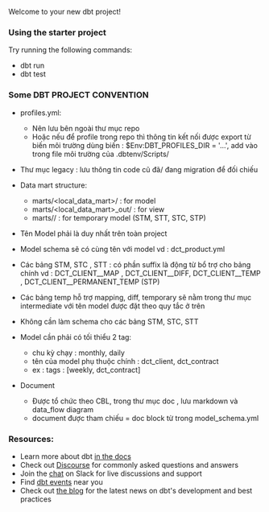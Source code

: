 Welcome to your new dbt project!


### Using the starter project

Try running the following commands:
- dbt run
- dbt test

### Some DBT PROJECT CONVENTION
- profiles.yml:
    - Nên lưu bên ngoài thư mục repo 
    - Hoặc nếu để profile trong repo thì thông tin kết nối được export từ biến môi trường dùng biến : $Env:DBT_PROFILES_DIR = '...', add vào trong file môi trường của .dbtenv/Scripts/

- Thư mục legacy : lưu thông tin code cũ đã/ đang migration để đối chiếu 

- Data mart structure: 
    - marts/<local_data_mart>/      : for model 
    - marts/<local_data_mart>_out/  : for view 
    - marts/<intermediate>/         : for temporary model (STM, STT, STC, STP)
        
- Tên Model phải là duy nhất trên toàn project 

- Model schema sẽ có cùng tên với model vd : dct_product.yml

- Các bảng STM, STC , STT       : có phần suffix là động từ bổ trợ cho bảng chính 
    vd : DCT_CLIENT__MAP , DCT_CLIENT__DIFF, DCT_CLIENT__TEMP , DCT_CLIENT__PERMANENT_TEMP (STP) 
- Các bảng temp hỗ trợ mapping, diff, temporary sẽ nằm trong thư mục intermediate với tên model được đặt theo quy tắc ở trên 

- Không cần làm schema cho các bảng STM, STC, STT 

- Model cần phải có tối thiểu 2 tag: 
    - chu kỳ chạy : monthly, daily 
    - tên của model phụ thuộc chính : dct_client, dct_contract 
    - ex : tags : [weekly, dct_contract]

- Document 
    - Được tổ chức theo CBL, trong thư mục doc , lưu markdown và data_flow diagram
    - document được tham chiếu = doc block từ trong model_schema.yml

### Resources:
- Learn more about dbt [in the docs](https://docs.getdbt.com/docs/introduction)
- Check out [Discourse](https://discourse.getdbt.com/) for commonly asked questions and answers
- Join the [chat](https://community.getdbt.com/) on Slack for live discussions and support
- Find [dbt events](https://events.getdbt.com) near you
- Check out [the blog](https://blog.getdbt.com/) for the latest news on dbt's development and best practices
